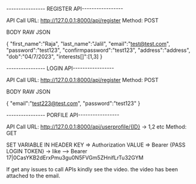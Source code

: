 ---------------- REGISTER API-----------------

API Call URL: http://127.0.0.1:8000/api/register
Method: POST

BODY RAW JSON

{
"first_name":"Raja",
"last_name":"Jalil",
"email":"test@test.com",
"password":"test123",
"confirmpassword":"test123",
"address":"address",
"dob":"04/7/2023",
"interests[]":[1,3]
}

---------------- LOGIN API-----------------

API Call URL: http://127.0.0.1:8000/api/register
Method: POST

BODY RAW JSON

{
"email":"test223@test.com",
"password":"test123"
}

---------------- PORFILE API-----------------

API Call URL: http://127.0.0.1:8000/api/userprofile/{ID} -> 1,2 etc
Method: GET

SET VARIABLE IN HEADER
KEY => Authorization
VALUE => Bearer {PASS LOGIN TOKEN} -> like --> Bearer 17|0CasYKB2dErxPmu3gu0N5FVGm5ZHnifLrTu32GYM

If get any issues to call APIs kindly see the video. the video has been attached to the email.